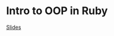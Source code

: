 # Intro to OOP in Ruby

[Slides](https://docs.google.com/presentation/d/1Z39VdKucaLnx3wT5kJlgwwOVyOtbEHRYMtrz2uTZhxQ/edit?usp=sharing)